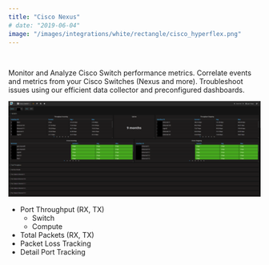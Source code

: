 ```yaml
---
title: "Cisco Nexus"
# date: "2019-06-04"
image: "/images/integrations/white/rectangle/cisco_hyperflex.png"
---
```


 

<!-- ![Cisco_Nexus](images/integrations/white/rectangle/cisco_hyperflex.png) -->



Monitor and Analyze Cisco Switch performance metrics. Correlate events and metrics from your Cisco Switches (Nexus and more). Troubleshoot issues using our efficient data collector and preconfigured dashboards.

![Cisco Nexus](images/integrations/posts//snmp-1024x388.png)

* Port Throughput (RX, TX)
    * Switch
    * Compute
* Total Packets (RX, TX)
* Packet Loss Tracking
* Detail Port Tracking
